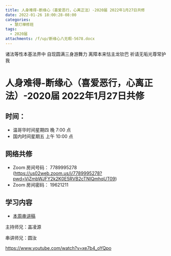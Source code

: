 ```yaml
---
title: 人身难得-断缘心（喜爱恶行，心离正法）-2020届 2022年1月27日共修
date: 2022-01-26 18:00:28-08:00
categories:
  - 慧灯禅修班
tags:
  - 2020届
attachments: /f/up/断缘心八无暇-5678.docx
---
```

诸法等性本基法界中 自现圆满三身游舞力 
离障本来怙主龙钦巴 祈请无垢光尊常护我

# 人身难得-断缘心（喜爱恶行，心离正法）-2020届 2022年1月27日共修

## 时间：

* 温哥华时间星期四 晚 7:00 点
* 国内时间星期五 上午 10:00 点

## 网络共修

* Zoom 房间号码： 7789995278 (<https://us02web.zoom.us/j/7789995278?pwd=VjZmbWJFY2k2K0E5RVB2cTNIQmhqUT09>)
* Zoom 房间密码： 19621211

## 学习内容

* [本周串讲稿](http://huidengchanxiu.net/hdv/f/up/断缘心八无暇-5678.docx)

主持师兄：盖凌源

串讲师兄：圆汝

<https://www.youtube.com/watch?v=xe7b4_oYQpo>